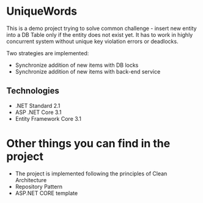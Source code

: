 # UniqueWords
This is a demo project trying to solve common challenge - insert new entity into a DB Table only if the entity does not exist yet. It has to work in highly concurrent system without unique key violation errors or deadlocks.

Two strategies are implemented:
* Synchronize addition of new items with DB locks
* Synchronize addition of new items with back-end service

## Technologies
* .NET Standard 2.1
* ASP .NET Core 3.1
* Entity Framework Core 3.1

# Other things you can find in the project
* The project is implemented following the principles of Clean Architecture
* Repository Pattern
* ASP.NET CORE template
